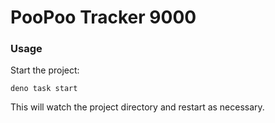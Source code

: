 # PooPoo Tracker 9000

### Usage

Start the project:

```
deno task start
```

This will watch the project directory and restart as necessary.
